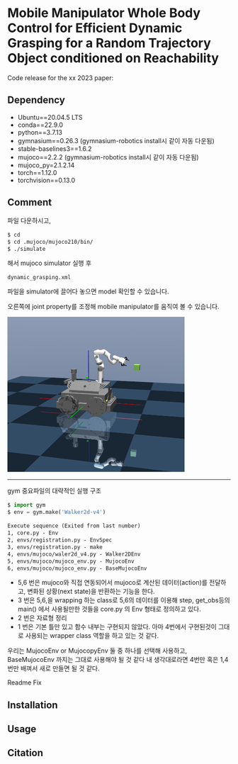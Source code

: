 # Mobile Manipulator Whole Body Control for Efficient Dynamic Grasping for a Random Trajectory Object conditioned on Reachability
Code release for the xx 2023 paper:
## Dependency
* Ubuntu==20.04.5 LTS
* conda==22.9.0
* python==3.7.13
* gymnasium==0.26.3 (gymnasium-robotics install시 같이 자동 다운됨)
* stable-baselines3==1.6.2
* mujoco==2.2.2 (gymnasium-robotics install시 같이 자동 다운됨)
* mujoco_py=2.1.2.14
* torch==1.12.0
* torchvision==0.13.0
## Comment
파일 다운하시고, 
```
$ cd
$ cd .mujoco/mujoco210/bin/
$ ./simulate
```
해서 mujoco simulator 실행 후 
```
dynamic_grasping.xml
```
파일을 simulator에 끌어다 놓으면 model 확인할 수 있습니다.

오른쪽에 joint property를 조정해 mobile manipulator를 움직여 볼 수 있습니다.

<img src="./figures/Mobile_Manipulator.png" width= "400px" height="350px" alt="Mobile Manipulator"></img>

---
gym 중요파일의 대략적인 실행 구조
```python
$ import gym
$ env = gym.make('Walker2d-v4')
```
```
Execute sequence (Exited from last number)
1, core.py - Env
2, envs/registration.py - EnvSpec
3, envs/registration.py - make
4, envs/mujoco/waler2d_v4.py - Walker2DEnv
5, envs/mujoco/mujoco_env.py - MujocoEnv
6, envs/mujoco/mujoco_env.py - BaseMujocoEnv
```
- 5,6 번은 mujoco와 직접 연동되어서 mujoco로 계산된 데이터(action)를 전달하고, 변화된 상황(next state)을 반환하는 기능을 한다. 
- 3 번은 5,6,을 wrapping 하는 class로 5,6의 데이터를 이용해 step, get_obs등의 main() 에서 사용될만한 것들을 core.py 의 Env 형태로 정의하고 있다.
- 2 번은 자료형 정리
- 1 번은 기본 틀만 있고 함수 내부는 구현되지 않았다. 아마 4번에서 구현된것이 그대로 사용되는 wrapper class 역할을 하고 있는 것 같다. 

우리는 MujocoEnv or MujocopyEnv 둘 중 하나를 선택해 사용하고, BaseMujocoEnv 까지는 그대로 사용해야 될 것 같다
내 생각대로라면 4번만 혹은 1,4 번만 배껴서 새로 만들면 될 것 같다. 

Readme Fix


## Installation


## Usage

## Citation
